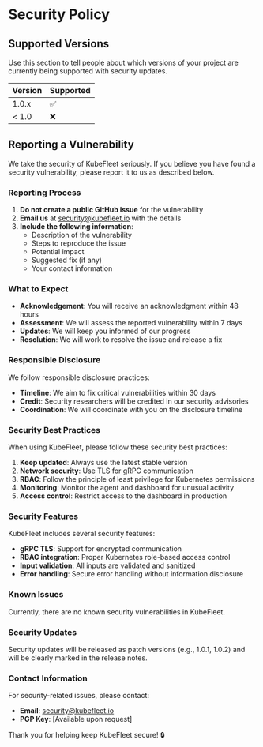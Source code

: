 # Security Policy

## Supported Versions

Use this section to tell people about which versions of your project are
currently being supported with security updates.

| Version | Supported          |
| ------- | ------------------ |
| 1.0.x   | :white_check_mark: |
| < 1.0   | :x:                |

## Reporting a Vulnerability

We take the security of KubeFleet seriously. If you believe you have found a security vulnerability, please report it to us as described below.

### Reporting Process

1. **Do not create a public GitHub issue** for the vulnerability
2. **Email us** at [security@kubefleet.io](mailto:security@kubefleet.io) with the details
3. **Include the following information**:
   - Description of the vulnerability
   - Steps to reproduce the issue
   - Potential impact
   - Suggested fix (if any)
   - Your contact information

### What to Expect

- **Acknowledgement**: You will receive an acknowledgment within 48 hours
- **Assessment**: We will assess the reported vulnerability within 7 days
- **Updates**: We will keep you informed of our progress
- **Resolution**: We will work to resolve the issue and release a fix

### Responsible Disclosure

We follow responsible disclosure practices:

- **Timeline**: We aim to fix critical vulnerabilities within 30 days
- **Credit**: Security researchers will be credited in our security advisories
- **Coordination**: We will coordinate with you on the disclosure timeline

### Security Best Practices

When using KubeFleet, please follow these security best practices:

1. **Keep updated**: Always use the latest stable version
2. **Network security**: Use TLS for gRPC communication
3. **RBAC**: Follow the principle of least privilege for Kubernetes permissions
4. **Monitoring**: Monitor the agent and dashboard for unusual activity
5. **Access control**: Restrict access to the dashboard in production

### Security Features

KubeFleet includes several security features:

- **gRPC TLS**: Support for encrypted communication
- **RBAC integration**: Proper Kubernetes role-based access control
- **Input validation**: All inputs are validated and sanitized
- **Error handling**: Secure error handling without information disclosure

### Known Issues

Currently, there are no known security vulnerabilities in KubeFleet.

### Security Updates

Security updates will be released as patch versions (e.g., 1.0.1, 1.0.2) and will be clearly marked in the release notes.

### Contact Information

For security-related issues, please contact:
- **Email**: [security@kubefleet.io](mailto:security@kubefleet.io)
- **PGP Key**: [Available upon request]

Thank you for helping keep KubeFleet secure! 🔒 